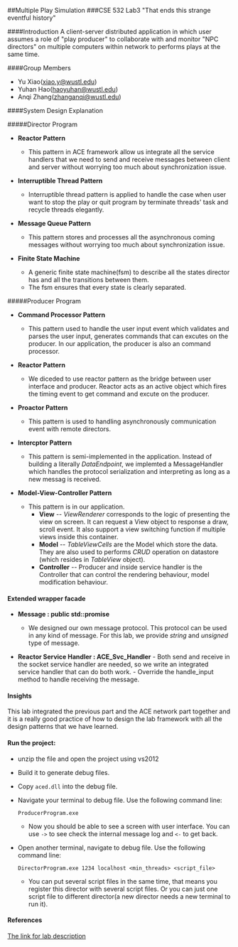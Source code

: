 ##Multiple Play Simulation
###CSE 532 Lab3 "That ends this strange eventful history"

####Introduction
A client-server distributed application in which user assumes a role of "play producer" to collaborate with 
and monitor "NPC directors" on multiple computers within network to performs plays at the same time.

####Group Members
* Yu Xiao(xiao.y@wustl.edu)
* Yuhan Hao(haoyuhan@wustl.edu)
* Anqi Zhang(zhanganqi@wustl.edu)
	
####System Design Explanation

#####Director Program

- **Reactor Pattern** 
  - This pattern in ACE framework allow us integrate all the service handlers 
    that we need to send and receive messages between client and server without
    worrying too much about synchronization issue.
	
- **Interruptible Thread Pattern**	
	- Interruptible thread pattern is applied to handle the case when user want 
	  to stop the play or quit program by terminate threads' task and recycle 
	  threads elegantly.
	  
- **Message Queue Pattern**
  - This pattern stores and processes all the asynchronous coming messages without
    worrying too much about synchronization issue.

- **Finite State Machine** 
	- A generic finite state machine(fsm) to describe all the states director has and 
	  all the transitions between them. 
	- The fsm ensures that every state is clearly separated.
	
#####Producer Program
- **Command Processor Pattern**
    - This pattern used to handle the user input event which validates and parses
      the user input, generates commands that can excutes on the producer. In our
      application, the producer is also an command processor.

- **Reactor Pattern**
    - We diceded to use reactor pattern as the bridge between user interface and
      producer. Reactor acts as an active object which fires the timing event to 
      get command and excute on the producer.

- **Proactor Pattern**
    - This pattern is used to handling asynchronously communication event with
      remote directors.

- **Intercptor Pattern**
    - This pattern is semi-implemented in the application. Instead of building
      a literally *DataEndpoint*, we implemted a MessageHandler which handles the
      protocol serialization and interpreting as long as a new messag is received.

- **Model-View-Controller Pattern**
    - This pattern is in our application.
      * **View** -- *ViewRenderer* corresponds to the logic of presenting the view 
        on screen. It can request a View object to response a draw, scroll event.
        It also support a view switching function if multiple views inside this 
        container.
      * **Model** -- *TableViewCells* are the Model which store the data. They are 
         also used to performs *CRUD* operation on datastore (which resides in 
         *TableView* object). 
      * **Controller** -- Producer and inside service handler is the Controller 
         that can control the rendering behaviour, model modification behaviour.

#### Extended wrapper facade 

- **Message : public std::promise<FutureType>**
    - We designed our own message protocol. This protocol can be used in any kind of 
      message. For this lab, we provide *string* and *unsigned* type of message. 

- **Reactor Service Handler : ACE_Svc_Handler**
	  - Both send and receive in the socket service handler are needed, so we
      write an integrated service handler that can do both work.
	  - Override the handle_input method to handle receiving the message. 
	
#### Insights

This lab integrated the previous part and the ACE network part together and it is a 
really good practice of how to design the lab framework with all the design patterns 
that we have learned.


#### Run the project:

- unzip the file and open the project using vs2012

- Build it to generate debug files.

- Copy `aced.dll` into the debug file. 

- Navigate your terminal to debug file. Use the following command line:
	```
	ProducerProgram.exe
	```
	- Now you should be able to see a screen with user interface.
	  You can use `->` to see check the internal message log and `<-` to get back.
	
- Open another terminal, navigate to debug file. Use the following command line:
	```
	DirectorProgram.exe 1234 localhost <min_threads> <script_file>
	```
	- You can put several script files in the same time, that means you register 
    this director with several script files. Or you can just one script file to 
    different director(a new director needs a new terminal to run it).

#### References
[The link for lab description](http://www.cse.wustl.edu/~cdgill/courses/cse532/lab3/)

